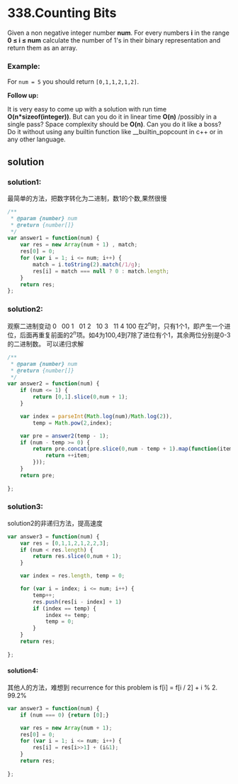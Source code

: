 # 338.Counting Bits

Given a non negative integer number **num**. For every numbers **i** in the range **0 ≤ i ≤ num** calculate the number of 1's in their binary representation and return them as an array.

### Example:
For `num = 5` you should return `[0,1,1,2,1,2]`.

**Follow up:**

It is very easy to come up with a solution with run time **O(n*sizeof(integer))**. But can you do it in linear time **O(n)** /possibly in a single pass?
Space complexity should be **O(n)**.
Can you do it like a boss? Do it without using any builtin function like __builtin_popcount in c++ or in any other language.

## solution
### solution1:
最简单的方法，把数字转化为二进制，数1的个数,果然很慢
```javascript
/**
 * @param {number} num
 * @return {number[]}
 */
var answer1 = function(num) {
    var res = new Array(num + 1) , match;
    res[0] = 0;
    for (var i = 1; i <= num; i++) {
        match = i.toString(2).match(/1/g);
        res[i] = match === null ? 0 : match.length;
    }
    return res;
};
```
### solution2:
观察二进制变动
0 &nbsp;&nbsp;00
1 &nbsp;&nbsp;01
2 &nbsp;&nbsp;10
3 &nbsp;&nbsp;11
4 100
在2<sup>n</sup>时，只有1个1，即产生一个进位，后面再重复前面的2<sup>n</sup>项。如4为100,4到7除了进位有个1，其余两位分别是0-3的二进制数。
可以递归求解
```javascript
/**
 * @param {number} num
 * @return {number[]}
 */
var answer2 = function(num) {
    if (num <= 1) {
        return [0,1].slice(0,num + 1);
    }

    var index = parseInt(Math.log(num)/Math.log(2)),
        temp = Math.pow(2,index);

    var pre = answer2(temp - 1);
    if (num - temp >= 0) {
        return pre.concat(pre.slice(0,num - temp + 1).map(function(item){
            return ++item;
        }));
    }
    return pre;
    
};
```
### solution3:
solution2的非递归方法，提高速度
```javascript
var answer3 = function(num) {
    var res = [0,1,1,2,1,2,2,3];
    if (num < res.length) {
        return res.slice(0,num + 1);
    }

    var index = res.length, temp = 0;

    for (var i = index; i <= num; i++) {
        temp++;
        res.push(res[i - index] + 1)
        if (index == temp) {
            index += temp;
            temp = 0;
        }
    }
    return res;
    
};
```
#### solution4:
其他人的方法，难想到  recurrence for this problem is f[i] = f[i / 2] + i % 2. 99.2%
```javascript
var answer3 = function(num) {
    if (num === 0) {return [0];}

    var res = new Array(num + 1);
    res[0] = 0;
    for (var i = 1; i <= num; i++) {
        res[i] = res[i>>1] + (i&1);
    }
    return res;
    
};
```